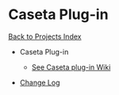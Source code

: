 # Caseta Plug-in

[Back to Projects Index](/index)

* Caseta Plug-in
  * [See Caseta plug-in Wiki](https://github.com/rebel7580/Lutron-Caseta-Plugin-for-HomeVisionXL/wiki/Help)


* [Change Log](https://github.com/rebel7580/Lutron-Caseta-Plugin-for-HomeVisionXL/wiki/Change-Log)
